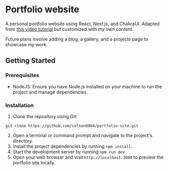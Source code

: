 # Portfolio website 
A personal portfolio website using React, Next.js, and ChakraUI. Adapted from [this video tutorial](https://www.youtube.com/watch?v=bSMZgXzC9AA&amp;t=1519s) but customized with my own content.

Future plans involve adding a blog, a gallery, and a projects page to showcase my work. 

## Getting Started 
### Prerequisites 
* NodeJS: Ensure you have Node.js installed on your machine to run the project and manage dependencies.

### Installation 
1. Clone the repository using Git:
```shell
git clone https://github.com/colson0804/portfolio-site.git
```
2. Open a terminal or command prompt and navigate to the project's directory.
3. Install the project dependencies by running `npm install`. 
4. Start the development server by running `npm run dev` 
5. Open your web browser and visit `http://localhost:3000` to preview the portfolio site locally. 
